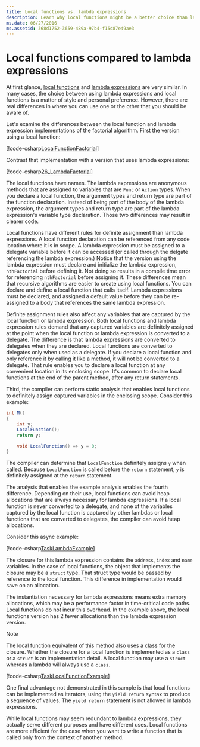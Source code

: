 ```yaml
---
title: Local functions vs. lambda expressions
description: Learn why local functions might be a better choice than lambda expressions.
ms.date: 06/27/2016
ms.assetid: 368d1752-3659-489a-97b4-f15d87e49ae3
---
```

# Local functions compared to lambda expressions

At first glance, [local functions](programming-guide/classes-and-structs/local-functions.md) and [lambda expressions](lambda-expressions.md) are very similar. In many cases, the choice between using
lambda expressions and local functions is a matter of style and personal
preference. However, there are real differences in where you can use one or
the other that you should be aware of.

Let's examine the differences between the local function and lambda expression
implementations of the factorial algorithm. First the version using a local function:

[!code-csharp[LocalFunctionFactorial](../../samples/snippets/csharp/new-in-7/MathUtilities.cs#37_LocalFunctionFactorial "Recursive factorial using local function")]

Contrast that implementation with a version that uses lambda expressions:

[!code-csharp[26_LambdaFactorial](../../samples/snippets/csharp/new-in-7/MathUtilities.cs#38_LambdaFactorial "Recursive factorial using lambda expressions")]

The local functions have names. The lambda expressions are anonymous methods
that are assigned to variables that are `Func` or `Action` types. When you
declare a local function, the argument types and return type are part of the 
function declaration. Instead of being part of the body of the lambda expression, the argument types and return type are part of the lambda
expression's variable type declaration. Those two differences may
result in clearer code.

Local functions have different rules for definite assignment
than lambda expressions. A local function declaration can be referenced
from any code location where it is in scope. A lambda expression must be
assigned to a delegate variable before it can be accessed (or called through the delgate
referencing the lambda expression.) Notice that the version using the
lambda expression must declare and initialize the lambda expression,
`nthFactorial` before defining it. Not doing so results in a compile
time error for referencing `nthFactorial` before assigning it.
These differences mean that recursive algorithms are easier to create
using local functions. You can declare and define a local function that
calls itself. Lambda expressions must be declared, and assigned a default
value before they can be re-assigned to a body that references the same
lambda expression.

Definite assignment rules also affect any variables that are captured
by the local function or lambda expression. Both local functions and
lambda expression rules demand that any captured variables are definitely
assigned at the point when the local function or lambda expression is
converted to a delegate. The difference is that lambda expressions are converted
to delegates when they are declared. Local functions are converted to delegates
only when used as a delegate. If you declare a local function and only
reference it by calling it like a method, it will not be converted to
a delegate. That rule enables you to declare
a local function at any convenient location in its enclosing scope. It's common
to declare local functions at the end of the parent method, after any return
statements.

Third, the compiler can perform static analysis that enables local functions to
definitely assign captured variables in the enclosing scope. Consider this example:

```csharp
int M()
{
    int y;
    LocalFunction();
    return y;

    void LocalFunction() => y = 0;
}
```

The compiler can determine that `LocalFunction` definitely assigns `y` when called. Because `LocalFunction` is called before the `return` statement, `y` is definitely
assigned at the `return` statement.

The analysis that enables the example analysis enables the fourth difference.
Depending on their use, local functions can avoid heap allocations that
are always necessary for lambda expressions. If a local function is never
converted to a delegate, and none of the variables captured by the local function is captured by other lambdas or local functions that are converted to delegates, the compiler can avoid heap allocations. 

Consider this async example:

[!code-csharp[TaskLambdaExample](../../samples/snippets/csharp/new-in-7/AsyncWork.cs#36_TaskLambdaExample "Task returning method with lambda expression")]

The closure for this lambda expression contains the `address`,
`index` and `name` variables. In the case of local functions, the object
that implements the closure may be a `struct` type. That struct type would
be passed by reference to the local function. This difference in
implementation would save on
an allocation.

The instantiation necessary for lambda expressions means extra memory
allocations, which may be a performance factor in time-critical code paths.
Local functions do not incur this overhead. In the example above, the local
functions version has 2 fewer allocations than the lambda expression version.

> [!NOTE]
> The local function equivalent of this method also uses a class for the closure. Whether the closure for a local function is implemented as a `class` or a `struct` is an implementation detail. A local function may use a `struct` whereas a lambda will always use a `class`.

[!code-csharp[TaskLocalFunctionExample](../../samples/snippets/csharp/new-in-7/AsyncWork.cs#29_TaskExample "Task returning method with local function")]

One final advantage not demonstrated in this sample is that local
functions can be implemented as iterators, using the `yield return`
syntax to produce a sequence of values. The `yield return` statement
is not allowed in lambda expressions.

While local functions may seem redundant to lambda expressions,
they actually serve different purposes and have different uses.
Local functions are more efficient for the case when you want
to write a function that is called only from the context of
another method.
